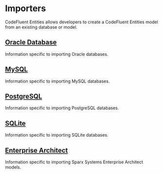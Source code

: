 # Importers


CodeFluent Entities allows developers to create a CodeFluent Entities model from an existing database or model.

## [Oracle Database](oracle_database_importer.md)

Information specific to importing Oracle databases.

## [MySQL](mysql_importer.md)

Information specific to importing MySQL databases.

## [PostgreSQL](postgresql_importer.md)

Information specific to importing PostgreSQL databases.

## [SQLite](sqlite_importer.md)

Information specific to importing SQLite databases.

## [Enterprise Architect](enterprise_architect_importer.md)

Information specific to importing Sparx Systems Enterprise Architect models.